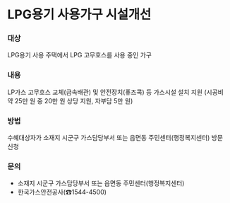 # LPG용기 사용가구 시설개선

### 대상
LPG용기 사용 주택에서 LPG 고무호스를 사용 중인 가구

### 내용
LP가스 고무호스 교체(금속배관) 및 안전장치(퓨즈콕) 등 가스시설 설치 지원 (시공비 약 25만 원 중 20만 원 상당 지원, 자부담 5만 원)

### 방법
수혜대상자가 소재지 시군구 가스담당부서 또는 읍면동 주민센터(행정복지센터) 방문 신청

### 문의
- 소재지 시군구 가스담당부서 또는 읍면동 주민센터(행정복지센터)
- 한국가스안전공사(☎1544-4500)
